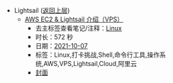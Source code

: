 - Lightsail ([返回上层](../))
    - [AWS EC2 & Lightsail 介绍（VPS）](https://www.bilibili.com/video/BV15u411Z7dg)
        - 去主标签查看笔记/注释：[Linux](../tags/Linux.md)
        - 时长：572 秒
        - 日期：[2021-10-07](../month/202110.md)
        - 标签：Linux,打卡挑战,Shell,命令行工具,操作系统,AWS,VPS,Lightsail,Cloud,阿里云
        - [封面](http://i0.hdslb.com/bfs/archive/2bfd9ae18dadfe06fa7e48773896cf39614a80c2.jpg)
